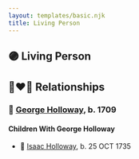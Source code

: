 ```yaml
---
layout: templates/basic.njk
title: Living Person
---
```

## 🟣 Living Person

## 👩‍❤️‍👨 Relationships

### 🔵 [George Holloway](/people/3/36728768), b. 1709

#### Children With George Holloway
* 🔵 [Isaac Holloway](/people/9/97947565), b. 25 OCT 1735